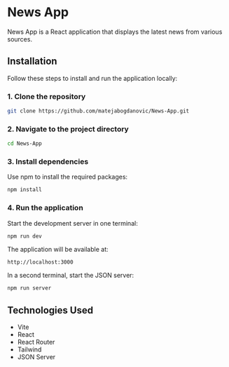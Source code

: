 # News App

News App is a React application that displays the latest news from various sources.

## Installation

Follow these steps to install and run the application locally:

### 1. Clone the repository

```sh
git clone https://github.com/matejabogdanovic/News-App.git
```

### 2. Navigate to the project directory

```sh
cd News-App
```

### 3. Install dependencies

Use npm to install the required packages:

```sh
npm install
```

### 4. Run the application

Start the development server in one terminal:

```sh
npm run dev
```

The application will be available at:

```
http://localhost:3000
```

In a second terminal, start the JSON server:

```sh
npm run server
```

## Technologies Used

- Vite
- React
- React Router
- Tailwind
- JSON Server
